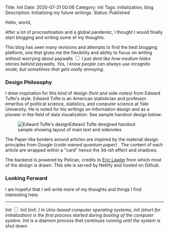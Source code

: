 Title: Init
Date: 2020-07-21 00:06
Category: init
Tags: initialization, blog
Description: Initializing my future writings.
Status: Published


<section markdown="1">
Hello, world, 

After a lot of procrastination and a global pandemic, I thought I would finally start blogging and writing some of my thoughts.

This blog has seen many revisions and attempts to find the best blogging platform, one that gives me the flexibility and ability to focus on writing without worrying about paywalls <label for="sn-paywall" class="margin-toggle sidenote-number"></label><input type="checkbox" id="sn-paywall" class="margin-toggle"> <span class="sidenote"><em>I just dont like how medium hides stories behind paywalls, Yes, I know people can always use incognito mode, but sometimes that gets really annoying.</em></span>

### Design Philosophy

I drew inspiration for this kind of design (font and side-notes) from Edward Tufte's style. 
Edward Tufte is an American statistician and professor emeritus of political science, statistics, and computer science at Yale University. He is noted for his writings on information design and as a pioneer in the field of data visualization. See sample handout design below:

<figure class="fullwidth"><img src="/images/tufte2.gif" alt="Edward Tufte's design"><caption>Edward Tufte designed handout sample showing layout of main text and sidenotes </caption></figure>

The Paper-like borders around articles are inspired by the material design principles from Google <em>(code-named quantum paper) </em>. The content of each article are wrapped within a "card" hence the 3d-ish effect and shadows.

The backend is powered by Pelican, credits to [Eric Lawler](https://lawler.io/about/) from which most of the design is drawn. This site is served by Netlify and hosted on Github.

### Looking Forward

I am hopeful that I will write more of my thoughts and things I find interesting here. 

---- 
Init <label for="sn-technically" class="margin-toggle sidenote-number"></label><input type="checkbox" id="sn-technically" class="margin-toggle"> 
<span class="sidenote"><em>Init [init: ] In Unix-based computer operating systems, init (short for initialization) is the first process started during booting of the computer system. Init is a daemon process that continues running until the system is shut down.</em>
 </span>


</section>
